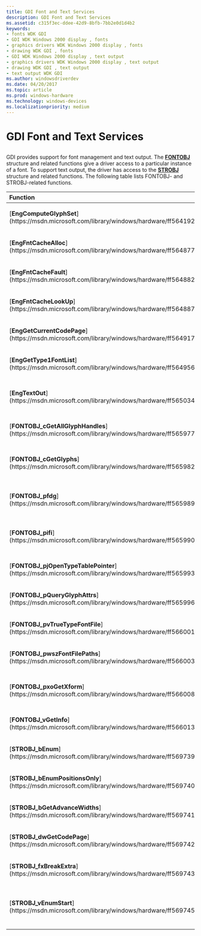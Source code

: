 ```yaml
---
title: GDI Font and Text Services
description: GDI Font and Text Services
ms.assetid: c315f3ec-ddee-42d9-8bfb-7bb2e0d1d4b2
keywords:
- fonts WDK GDI
- GDI WDK Windows 2000 display , fonts
- graphics drivers WDK Windows 2000 display , fonts
- drawing WDK GDI , fonts
- GDI WDK Windows 2000 display , text output
- graphics drivers WDK Windows 2000 display , text output
- drawing WDK GDI , text output
- text output WDK GDI
ms.author: windowsdriverdev
ms.date: 04/20/2017
ms.topic: article
ms.prod: windows-hardware
ms.technology: windows-devices
ms.localizationpriority: medium
---
```


# GDI Font and Text Services


## <span id="ddk_gdi_font_and_text_services_gg"></span><span id="DDK_GDI_FONT_AND_TEXT_SERVICES_GG"></span>


GDI provides support for font management and text output. The [**FONTOBJ**](https://msdn.microsoft.com/library/windows/hardware/ff565974) structure and related functions give a driver access to a particular instance of a font. To support text output, the driver has access to the [**STROBJ**](https://msdn.microsoft.com/library/windows/hardware/ff569738) structure and related functions. The following table lists FONTOBJ- and STROBJ-related functions.

<table>
<colgroup>
<col width="50%" />
<col width="50%" />
</colgroup>
<thead>
<tr class="header">
<th align="left">Function</th>
<th align="left">Description</th>
</tr>
</thead>
<tbody>
<tr class="odd">
<td align="left"><p>[<strong>EngComputeGlyphSet</strong>](https://msdn.microsoft.com/library/windows/hardware/ff564192)</p></td>
<td align="left"><p>Computes the glyph set supported on a device.</p></td>
</tr>
<tr class="even">
<td align="left"><p>[<strong>EngFntCacheAlloc</strong>](https://msdn.microsoft.com/library/windows/hardware/ff564877)</p></td>
<td align="left"><p>Allocates memory for a cached font file.</p></td>
</tr>
<tr class="odd">
<td align="left"><p>[<strong>EngFntCacheFault</strong>](https://msdn.microsoft.com/library/windows/hardware/ff564882)</p></td>
<td align="left"><p>Reports an error to the font engine if the font driver encountered an error reading from or writing to a font data cache.</p></td>
</tr>
<tr class="even">
<td align="left"><p>[<strong>EngFntCacheLookUp</strong>](https://msdn.microsoft.com/library/windows/hardware/ff564887)</p></td>
<td align="left"><p>Retrieves a pointer to cached font file data.</p></td>
</tr>
<tr class="odd">
<td align="left"><p>[<strong>EngGetCurrentCodePage</strong>](https://msdn.microsoft.com/library/windows/hardware/ff564917)</p></td>
<td align="left"><p>Returns the system's default OEM and ANSI code pages.</p></td>
</tr>
<tr class="even">
<td align="left"><p>[<strong>EngGetType1FontList</strong>](https://msdn.microsoft.com/library/windows/hardware/ff564956)</p></td>
<td align="left"><p>Retrieves a list of PostScript Type 1 fonts that are installed both locally and remotely.</p></td>
</tr>
<tr class="odd">
<td align="left"><p>[<strong>EngTextOut</strong>](https://msdn.microsoft.com/library/windows/hardware/ff565034)</p></td>
<td align="left"><p>This is the GDI simulation for the [<strong>DrvTextOut</strong>](https://msdn.microsoft.com/library/windows/hardware/ff557277) function.</p></td>
</tr>
<tr class="even">
<td align="left"><p>[<strong>FONTOBJ_cGetAllGlyphHandles</strong>](https://msdn.microsoft.com/library/windows/hardware/ff565977)</p></td>
<td align="left"><p>Allows the driver to retrieve every glyph handle of a GDI font. The driver uses this service to download an entire font.</p></td>
</tr>
<tr class="odd">
<td align="left"><p>[<strong>FONTOBJ_cGetGlyphs</strong>](https://msdn.microsoft.com/library/windows/hardware/ff565982)</p></td>
<td align="left"><p>Translates glyph handles into pointers to the associated glyph data for the font consumer. These pointers are valid until the next call to <strong>FONTOBJ_cGetGlyphs</strong>.</p></td>
</tr>
<tr class="even">
<td align="left"><p>[<strong>FONTOBJ_pfdg</strong>](https://msdn.microsoft.com/library/windows/hardware/ff565989)</p></td>
<td align="left"><p>Retrieves the pointer to the [<strong>FD_GLYPHSET</strong>](https://msdn.microsoft.com/library/windows/hardware/ff565625) structure associated with the specified font.</p></td>
</tr>
<tr class="odd">
<td align="left"><p>[<strong>FONTOBJ_pifi</strong>](https://msdn.microsoft.com/library/windows/hardware/ff565990)</p></td>
<td align="left"><p>Retrieves the pointer to the [<strong>IFIMETRICS</strong>](https://msdn.microsoft.com/library/windows/hardware/ff567418) structure that describes the associated font.</p></td>
</tr>
<tr class="even">
<td align="left"><p>[<strong>FONTOBJ_pjOpenTypeTablePointer</strong>](https://msdn.microsoft.com/library/windows/hardware/ff565993)</p></td>
<td align="left"><p>Returns a pointer to a view of an OpenType table.</p></td>
</tr>
<tr class="odd">
<td align="left"><p>[<strong>FONTOBJ_pQueryGlyphAttrs</strong>](https://msdn.microsoft.com/library/windows/hardware/ff565996)</p></td>
<td align="left"><p>Returns information about a font's glyphs.</p></td>
</tr>
<tr class="even">
<td align="left"><p>[<strong>FONTOBJ_pvTrueTypeFontFile</strong>](https://msdn.microsoft.com/library/windows/hardware/ff566001)</p></td>
<td align="left"><p>Retrieves a pointer to a view of a TrueType, OpenType, or Type1 font file.</p></td>
</tr>
<tr class="odd">
<td align="left"><p>[<strong>FONTOBJ_pwszFontFilePaths</strong>](https://msdn.microsoft.com/library/windows/hardware/ff566003)</p></td>
<td align="left"><p>Retrieves the file path(s) associated with a font.</p></td>
</tr>
<tr class="even">
<td align="left"><p>[<strong>FONTOBJ_pxoGetXform</strong>](https://msdn.microsoft.com/library/windows/hardware/ff566008)</p></td>
<td align="left"><p>Retrieves the Notional-to-Device transform for the associated font. This transform is required for a driver to realize a driver-supplied font.</p></td>
</tr>
<tr class="odd">
<td align="left"><p>[<strong>FONTOBJ_vGetInfo</strong>](https://msdn.microsoft.com/library/windows/hardware/ff566013)</p></td>
<td align="left"><p>Returns information that describes the associated font.</p></td>
</tr>
<tr class="even">
<td align="left"><p>[<strong>STROBJ_bEnum</strong>](https://msdn.microsoft.com/library/windows/hardware/ff569739)</p></td>
<td align="left"><p>Enumerates glyph identities and positions in the specified STROBJ.</p></td>
</tr>
<tr class="odd">
<td align="left"><p>[<strong>STROBJ_bEnumPositionsOnly</strong>](https://msdn.microsoft.com/library/windows/hardware/ff569740)</p></td>
<td align="left"><p>Enumerates glyph identities and positions for a specified text string, but does not create cached glyph bitmaps.</p></td>
</tr>
<tr class="even">
<td align="left"><p>[<strong>STROBJ_bGetAdvanceWidths</strong>](https://msdn.microsoft.com/library/windows/hardware/ff569741)</p></td>
<td align="left"><p>Returns vectors specifying the probable widths of glyphs making up a specified string.</p></td>
</tr>
<tr class="odd">
<td align="left"><p>[<strong>STROBJ_dwGetCodePage</strong>](https://msdn.microsoft.com/library/windows/hardware/ff569742)</p></td>
<td align="left"><p>Returns the code page associated with the specified STROBJ.</p></td>
</tr>
<tr class="even">
<td align="left"><p>[<strong>STROBJ_fxBreakExtra</strong>](https://msdn.microsoft.com/library/windows/hardware/ff569743)</p></td>
<td align="left"><p>Retrieves the amount of extra space to be added to each space character in a string when displaying and/or printing justified text.</p></td>
</tr>
<tr class="odd">
<td align="left"><p>[<strong>STROBJ_vEnumStart</strong>](https://msdn.microsoft.com/library/windows/hardware/ff569745)</p></td>
<td align="left"><p>Restarts the enumeration of the [<strong>GLYPHPOS</strong>](https://msdn.microsoft.com/library/windows/hardware/ff566824) array for the specified STROBJ. This function should be called by the driver prior to subsequent enumerations.</p></td>
</tr>
</tbody>
</table>

 

 

 





